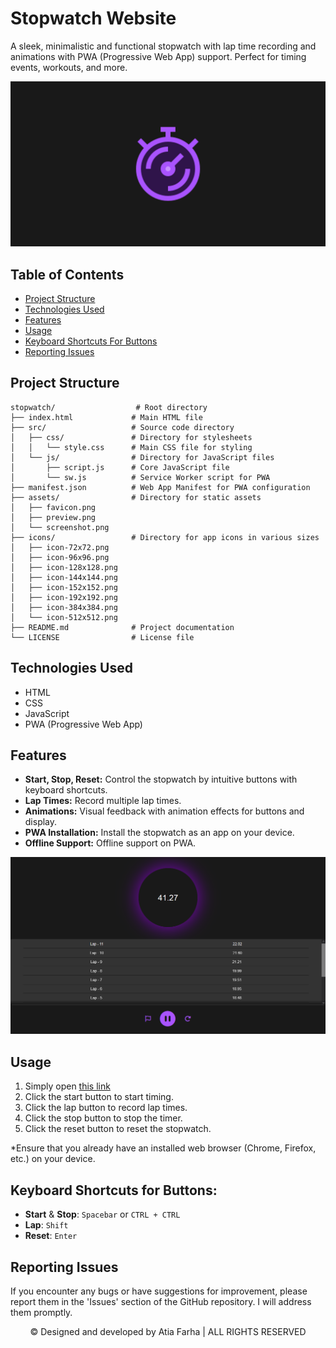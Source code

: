 # Stopwatch Website

A sleek, minimalistic and functional stopwatch with lap time recording and animations with PWA (Progressive Web App) support. Perfect for timing events, workouts, and more. 

![Preview](/assets/preview.png)

## Table of Contents

- [Project Structure](#project-structure)
- [Technologies Used](#technologies-used)
- [Features](#features)
- [Usage](#usage)
- [Keyboard Shortcuts For Buttons](#keyboard-shortcuts-for-buttons)
- [Reporting Issues](#reporting-issues)

## Project Structure

```plaintext
stopwatch/                  # Root directory
├── index.html             # Main HTML file
├── src/                   # Source code directory
│   ├── css/               # Directory for stylesheets
│   │   └── style.css      # Main CSS file for styling
│   └── js/                # Directory for JavaScript files
│       ├── script.js      # Core JavaScript file
│       └── sw.js          # Service Worker script for PWA
├── manifest.json          # Web App Manifest for PWA configuration
├── assets/                # Directory for static assets
│   ├── favicon.png
│   ├── preview.png
│   └── screenshot.png
├── icons/                 # Directory for app icons in various sizes
│   ├── icon-72x72.png
│   ├── icon-96x96.png
│   ├── icon-128x128.png
│   ├── icon-144x144.png
│   ├── icon-152x152.png
│   ├── icon-192x192.png
│   ├── icon-384x384.png
│   └── icon-512x512.png
├── README.md              # Project documentation
└── LICENSE                # License file
```

## Technologies Used

- HTML
- CSS
- JavaScript
- PWA (Progressive Web App)

## Features

- **Start, Stop, Reset:** Control the stopwatch by intuitive buttons with keyboard shortcuts.
- **Lap Times:** Record multiple lap times.
- **Animations:** Visual feedback with animation effects for buttons and display.
- **PWA Installation:** Install the stopwatch as an app on your device.
- **Offline Support:** Offline support on PWA.

![Preview](/assets/screenshot.png)

## Usage

1. Simply open <a href="https://atia-farha.github.io/stopwatch/" target="_blank">this link</a>
2. Click the start button to start timing.
3. Click the lap button to record lap times.
4. Click the stop button to stop the timer.
5. Click the reset button to reset the stopwatch.

*Ensure that you already have an installed web browser (Chrome, Firefox, etc.) on your device.

## Keyboard Shortcuts for Buttons:
- **Start** & **Stop**: `Spacebar` or `CTRL + CTRL`
- **Lap**: `Shift`
- **Reset**: `Enter`

## Reporting Issues

If you encounter any bugs or have suggestions for improvement, please report them in the 'Issues' section of the GitHub repository. I will address them promptly.

<p align="center">© Designed and developed by Atia Farha | ALL RIGHTS RESERVED</p>
